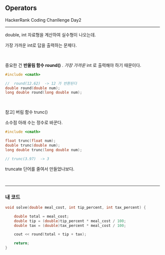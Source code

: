 ## Operators

HackerRank Coding Chanllenge Day2

-----

double, int 자료형을 계산하여 실수형이 나오는데. 

가장 가까운 int로 답을 출력하는 문제다. 

 </br>

중요한 건 **반올림 함수 round()** . *가장 가까운* int 로 출력해야 하기 때문이다. 

```c++
#include <cmath>

//  round(12.62)  -> 12 가 반환된다 
double round(double num);
long double round(long double num);
```

</br>

참고]  버림 함수  trunc()   

소수점 아래 수는 정수로 바꾼다.

```c++
#include <cmath>

float trunc(float num);
double trunc(double num);
long double trunc(long double num);

// trunc(3.97)  -> 3

```

 truncate  단어를 줄여서 만들었나보다. 

<br>

-----------------

### 내 코드 

```c++
void solve(double meal_cost, int tip_percent, int tax_percent) {

    double total = meal_cost;
    double tip = (double)tip_percent * meal_cost / 100;
    double tax = (double)tax_percent * meal_cost / 100;

    cout << round(total + tip + tax);

    return;
}
```

</br>